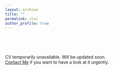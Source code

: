 ```yaml
---
layout: archive
title: ""
permalink: /cv/
author_profile: true
---
```


</br></br></br>

CV temporarily unavailable. Will be updated soon.
</br>
[Contact Me](/contact/) if you want to have a look at it urgently.
